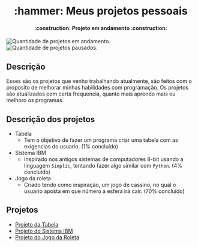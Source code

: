<link rel="stylesheet" href="https://cdn.jsdelivr.net/gh/devicons/devicon@v2.15.1/devicon.min.css">

<h1 align="center"> :hammer: Meus projetos pessoais </h1>

<h4 align="center"> 
    :construction:  Projeto em andamento  :construction:
</h4>

![Quantidade de projetos em andamento.](https://img.shields.io/badge/PROJETOS%20EM%20ANDAMENTO-3-green) ![Quantidade de projetos pausados.](https://img.shields.io/badge/PROJETOS%20PAUSADOS-0-red)

<i class="devicon-python-plain"></i>

## Descrição
Esses são os projetos que venho trabalhando atualmente, são feitos com o proposito de melhorar minhas habilidades com programação. Os projetos são atualizados com certa frequencia, quanto mais aprendo mais eu melhoro os programas.
## Descrição dos projetos
* Tabela 
    * Tem o objetivo de fazer um programa criar uma tabela com as exigencias do usuario. (1% concluído)
* Sistema IBM 
    * Inspirado nos antigos sistemas de computadores 8-bit usando a linguagem `Simplic`, tentando fazer algo similar com `Python`. (4% concluído)
* Jogo da roleta 
    * Criado tendo como inspiração, um jogo de cassino, no qual o usuario aposta em que número a esfera irá cair. (70% concluído)

## Projetos
* [Projeto da Tabela](https://github.com/Weest0/Projetos/blob/master/projetos-pessoais/tabela.py)
* [Projeto do Sistema IBM](https://github.com/Weest0/Projetos/blob/master/projetos-pessoais/ibm_sistem.py)
* [Projeto do Jogo da Roleta](https://github.com/Weest0/Projetos/blob/master/projetos-pessoais/roleta_game.py)


